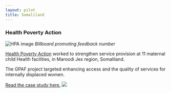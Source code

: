 ```yaml
---
layout: pilot
title: Somaliland
---
```

### Health Poverty Action

![HPA image]({{site.baseurl}}/public/img/Somaliland/hpaboard.jpg)
*Billboard promoting feedback number*

[Health Poverty Action](http://www.healthpovertyaction.org) worked to strengthen service provision at 11 maternal child Health facilities, in Maroodi Jex region, Somaliland.

The GPAF project targeted enhancing access and the quality of services for internally displaced women.  

[Read the case study here.]({{site.baseurl}}/public/files/Somaliland.pdf)
<img style="margin:auto" src="{{site.baseurl}}/public/img/logos/partner/hpa.jpg">
